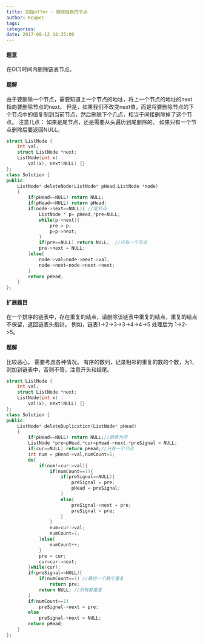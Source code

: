 ```yaml
---
title: 剑指offer - 删除链表的节点
author: Keaper
tags: 
categories:
date: 2017-08-13 18:35:00
---
```

#### 题意
在O(1)时间内删除链表节点。
#### 题解
由于要删除一个节点，需要知道上一个节点的地址，将上一个节点的地址的next指向要删除节点的next。
但是，如果我们不改变next值，而是将要删除节点的下个节点中的值复制到当前节点，然后删除下个几点，相当于间接删除掉了这个节点。
注意几点：
如果是尾节点，还是需要从头遍历到尾删除的。
如果只有一个节点删除后要返回NULL。
```cpp
struct ListNode {
    int val;
    struct ListNode *next;
    ListNode(int x) :
        val(x), next(NULL) {}
};
class Solution {
public:
    ListNode* deleteNode(ListNode* pHead,ListNode *node)
    {
        if(pHead==NULL) return NULL;
        if(pHead==NULL) return pHead;
        if(node->next==NULL){ //尾节点
            ListNode * p= pHead,*pre=NULL;
            while(p->next){
                pre = p;
                p=p->next;
            }
            if(pre==NULL) return NULL;  //只有一个节点
            pre->next = NULL;
        }else{
            node->val=node->next->val;
            node->next=node->next->next;
        }
        return pHead;
    }
};
```
#### 扩展题目
在一个排序的链表中，存在重复的结点，请删除该链表中重复的结点，重复的结点不保留，返回链表头指针。 例如，链表1->2->3->3->4->4->5 处理后为 1->2->5。
#### 题解
比较恶心。
需要考虑各种情况。
有序的数列，记录相邻的重复的数的个数，为1，则加到链表中，否则不管。注意开头和结尾。
```cpp
struct ListNode {
    int val;
    struct ListNode *next;
    ListNode(int x) :
        val(x), next(NULL) {}
};
class Solution {
public:
    ListNode* deleteDuplication(ListNode* pHead)
    {
        if(pHead==NULL) return NULL;//链表为空
        ListNode *pre=pHead,*cur=pHead->next,*preSignal = NULL;
        if(cur==NULL) return pHead;//只有一个节点
        int num = pHead->val,numCount=1;
        do{
            if(num!=cur->val){
                if(numCount==1){
                    if(preSignal==NULL){
                        preSignal = pre;
                        pHead = preSignal;
                    }
                    else{
                        preSignal->next = pre;
                        preSignal = pre;
                    }
                }
                num=cur->val;
                numCount=1;
            }else{
                numCount++;
            }
            pre = cur;
            cur=cur->next;
        }while(cur);
        if(preSignal==NULL){
            if(numCount==1) //最后一个数不重复
                return pre;
            return NULL; //所有都重复
        }
        if(numCount==1)
            preSignal->next = pre;
        else
            preSignal->next = NULL;
        return pHead;
    }
};
```